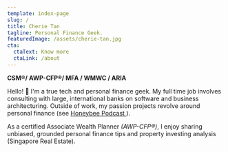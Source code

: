 ```yaml
---
template: index-page
slug: /
title: Cherie Tan
tagline: Personal Finance Geek.
featuredImage: /assets/cherie-tan.jpg
cta:
  ctaText: Know more
  ctaLink: /about
---
```

**CSM®/ AWP-CFP®/ MFA / WMWC / ARIA**

Hello! 👋 I'm a true tech and personal finance geek. My full time job involves consulting with large, international banks on software and business architecturing. Outside of work, my passion projects revolve around personal finance (see [Honeybee Podcast ](https://anchor.fm/honeybee-podcast)). 

As a certified Associate Wealth Planner *(AWP-CFP®)*, I enjoy sharing unbiased, grounded personal finance tips and property investing analysis (Singapore Real Estate).